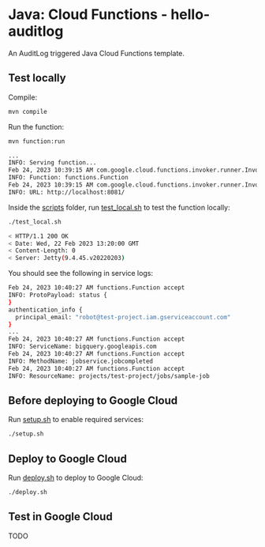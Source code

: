 # Java: Cloud Functions - hello-auditlog

An AuditLog triggered Java Cloud Functions template.

## Test locally

Compile:

```sh
mvn compile
```

Run the function:

```sh
mvn function:run

...
INFO: Serving function...
Feb 24, 2023 10:39:15 AM com.google.cloud.functions.invoker.runner.Invoker logServerInfo
INFO: Function: functions.Function
Feb 24, 2023 10:39:15 AM com.google.cloud.functions.invoker.runner.Invoker logServerInfo
INFO: URL: http://localhost:8081/
```

Inside the [scripts](scripts) folder, run [test_local.sh](scripts/test.sh) to
test the function locally:

```sh
./test_local.sh

< HTTP/1.1 200 OK
< Date: Wed, 22 Feb 2023 13:20:00 GMT
< Content-Length: 0
< Server: Jetty(9.4.45.v20220203)
```

You should see the following in service logs:

```sh
Feb 24, 2023 10:40:27 AM functions.Function accept
INFO: ProtoPayload: status {
}
authentication_info {
  principal_email: "robot@test-project.iam.gserviceaccount.com"
}
...
Feb 24, 2023 10:40:27 AM functions.Function accept
INFO: ServiceName: bigquery.googleapis.com
Feb 24, 2023 10:40:27 AM functions.Function accept
INFO: MethodName: jobservice.jobcompleted
Feb 24, 2023 10:40:27 AM functions.Function accept
INFO: ResourceName: projects/test-project/jobs/sample-job
```

## Before deploying to Google Cloud

Run [setup.sh](scripts/setup.sh) to enable required services:

```sh
./setup.sh
```

## Deploy to Google Cloud

Run [deploy.sh](scripts/deploy.sh) to deploy to Google Cloud:

```sh
./deploy.sh
```

## Test in Google Cloud

TODO

